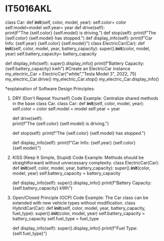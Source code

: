 # IT5016AKL
class Car: 
    def __init__(self, color, model, year): 
        self.color= color 
        self.model=model 
        self.year= year 
    def drive(self):    
        print(F"The {self.color} {self.model} is driving.") 
    def stop(self): 
        print(f"The {self.color} {self.model} has stopped.") 
    def display_info(self): 
        print(f"Car Info: {self.year} {self.color} {self.model}") 
class ElectricCar(Car): 
    def __init__(self, color, model, year, battery_capacity): 
        super().__init__(color, model, year) 
        self.battery_capacity= battery_capacity 
        
   def display_info(self): 
        super().display_info() 
        print(f"Battery Capacity: {self.battery_capacity} kwh") 
    #Create an ElectricCar instance 
my_electric_Car = ElectricCar("white","Tesla Model 3", 2022, 75) 
my_electric_Car.drive()
my_electric_Car.stop()
my_electric_Car.display_info()



*explaination of Software Design Principles:
1. DRY (Don't Repeat Yourself)
   Code Example: Centralize shared methods in the base class Car.
   class Car: 
    def __init__(self, color, model, year): 
        self.color = color 
        self.model = model 
        self.year = year 

    def drive(self):    
        print(f"The {self.color} {self.model} is driving.") 

    def stop(self): 
        print(f"The {self.color} {self.model} has stopped.") 

    def display_info(self): 
        print(f"Car Info: {self.year} {self.color} {self.model}") 

2. KISS (Keep It Simple, Stupid)
   Code Example: Methods should be straightforward without unnecessary complexity.
   class ElectricCar(Car): 
    def __init__(self, color, model, year, battery_capacity): 
        super().__init__(color, model, year) 
        self.battery_capacity = battery_capacity 
        
    def display_info(self): 
        super().display_info() 
        print(f"Battery Capacity: {self.battery_capacity} kWh") 

3. Open/Closed Principle (OCP)
   Code Example: The Car class can be extended with new vehicle types without modification.
   class HybridCar(Car):
    def __init__(self, color, model, year, battery_capacity, fuel_type):
        super().__init__(color, model, year)
        self.battery_capacity = battery_capacity
        self.fuel_type = fuel_type

    def display_info(self):
        super().display_info()
        print(f"Fuel Type: {self.fuel_type}")
